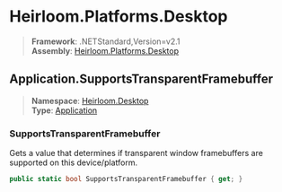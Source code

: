 # Heirloom.Platforms.Desktop

> **Framework**: .NETStandard,Version=v2.1  
> **Assembly**: [Heirloom.Platforms.Desktop][0]  

## Application.SupportsTransparentFramebuffer

> **Namespace**: [Heirloom.Desktop][0]  
> **Type**: [Application][1]  

### SupportsTransparentFramebuffer

Gets a value that determines if transparent window framebuffers are supported on this device/platform.

```cs
public static bool SupportsTransparentFramebuffer { get; }
```

[0]: ../../../Heirloom.Platforms.Desktop.md
[1]: ../Application.md
